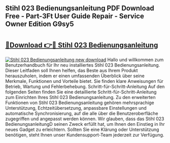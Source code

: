 ## Stihl 023 Bedienungsanleitung PDF Download Free - Part-3Ft User Guide Repair - Service Owner Edition G9sy5

# <h2><a href="http://df10df.blite.top/?on=Stihl+023+Bedienungsanleitung">🔗Download 👉🔴 Stihl 023 Bedienungsanleitung</a></h2>

[![Stihl 023 Bedienungsanleitung new download](https://i.imgur.com/lujVjoI.png)](http://df10df.blite.top/?on=Stihl+023+Bedienungsanleitung)
Hallo und willkommen zum Benutzerhandbuch für Ihr neu installiertes Stihl 023 Bedienungsanleitung. Dieser Leitfaden soll Ihnen helfen, das Beste aus Ihrem Produkt herauszuholen, indem er einen umfassenden Überblick über seine Merkmale, Funktionen und Vorteile bietet. Sie finden klare Anweisungen für Betrieb, Wartung und Fehlerbehebung. Schritt-für-Schritt-Anleitung Auf den folgenden Seiten finden Sie eine detaillierte Schritt-für-Schritt-Anleitung zum Einrichten Ihres Stihl 023 Bedienungsanleitung. Zu den erweiterten Funktionen von Stihl 023 Bedienungsanleitung gehören mehrsprachige Unterstützung, Echtzeitübersetzung, anpassbare Einstellungen und automatische Synchronisierung, auf die alle über die Benutzeroberfläche zugegriffen und angepasst werden können. Wir glauben, dass das Stihl 023 BedienungsanleitungD seinen Zweck erfüllt hat, um Ihnen den Einstieg in Ihr neues Gadget zu erleichtern. Sollten Sie eine Klärung oder Unterstützung benötigen, steht Ihnen unser Kundensupport-Team jederzeit zur Verfügung.
